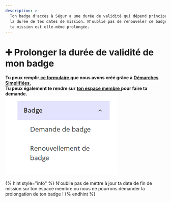 ```yaml
---
description: >-
  Ton badge d'accès à Ségur a une durée de validité qui dépend principalement de
  la durée de tes dates de mission. N'oublie pas de renouveler ce badge dès que
  ta mission est elle-même prolongée.
---
```


# ➕ Prolonger la durée de validité de mon badge

**Tu peux  remplir**[ **ce formulaire** ](https://www.demarches-simplifiees.fr/commencer/renouvellement-de-badge-segur)**que nous avons créé grâce à** [**Démarches Simplifiées.**](https://www.demarches-simplifiees.fr/)\
**Tu peux également te rendre sur** [**ton espace membre** ](https://espace-membre.incubateur.net/)**pour faire ta demande.**\
![](../../../.gitbook/assets/image.png)

{% hint style="info" %}
N'oublie pas de mettre à jour ta date de fin de mission sur ton espace membre ou nous ne pourrons demander la prolongation de ton badge !
{% endhint %}

